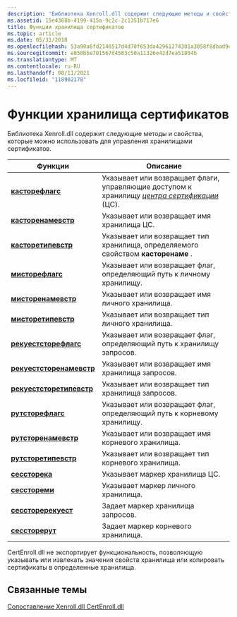```yaml
---
description: 'Библиотека Xenroll.dll содержит следующие методы и свойства, которые можно использовать для управления хранилищами сертификатов. ФунктионсдескриптионкасторефлагсспеЦифиес или возвращает флаги, управляющие доступом к хранилищу центров сертификации (ЦС). КасторенамевстрспеЦифиес или возвращает имя хранилища ЦС. КасторетипевстрспеЦифиес или возвращает тип хранилища, определяемого свойством Касторенаме. МисторефлагсспеЦифиес или возвращает флаг, определяющий путь к личному хранилищу. МисторенамевстрспеЦифиес или возвращает имя личного хранилища. МисторетипевстрспеЦифиес или возвращает тип личного хранилища. РекуестсторефлагсспеЦифиес или возвращает флаг, определяющий путь к хранилищу запросов. РекуестсторенамевстрспеЦифиес или возвращает имя хранилища запросов. РекуестсторетипевстрспеЦифиес или возвращает тип хранилища запросов. РутсторефлагсспеЦифиес или возвращает флаг, определяющий путь к корневому хранилищу. РутсторенамевстрспеЦифиес или возвращает имя корневого хранилища. РутсторетипевстрспеЦифиес или возвращает тип корневого хранилища. СессторекаспеЦифиес маркер хранилища ЦС. СессторемиспеЦифиес маркера личного хранилища. СессторерекуестспеЦифиес маркер хранилища запросов. СессторерутспеЦифиес маркер корневого хранилища. '
ms.assetid: 15e4368b-4199-415a-9c2c-2c1351b717e6
title: Функции хранилища сертификатов
ms.topic: article
ms.date: 05/31/2018
ms.openlocfilehash: 53a90a6fd2146517d4d70f653da42961274301a3058f8dbad9e72b8b90228bc1
ms.sourcegitcommit: e858bbe701567d4583c50a11326e42d7ea51804b
ms.translationtype: MT
ms.contentlocale: ru-RU
ms.lasthandoff: 08/11/2021
ms.locfileid: "118902178"
---
```

# <a name="certificate-store-functions"></a>Функции хранилища сертификатов

Библиотека Xenroll.dll содержит следующие методы и свойства, которые можно использовать для управления хранилищами сертификатов.

| Функции                                                          | Описание                                                                                                                                                                                          |
|--------------------------------------------------------------------|------------------------------------------------------------------------------------------------------------------------------------------------------------------------------------------------------|
| [**касторефлагс**](/windows/desktop/api/xenroll/nf-xenroll-ienroll-get_castoreflags)                 | Указывает или возвращает флаги, управляющие доступом к хранилищу [*центра сертификации*](/windows/desktop/SecGloss/c-gly) (ЦС).<br/> |
| [**касторенамевстр**](/windows/desktop/api/xenroll/nf-xenroll-ienroll-get_castorenamewstr)           | Указывает или возвращает имя хранилища ЦС.<br/>                                                                                                                                            |
| [**касторетипевстр**](/windows/desktop/api/xenroll/nf-xenroll-ienroll-get_castoretypewstr)           | Указывает или возвращает тип хранилища, определяемого свойством **касторенаме** .<br/>                                                                                                    |
| [**мисторефлагс**](/windows/desktop/api/xenroll/nf-xenroll-ienroll-get_mystoreflags)                 | Указывает или возвращает флаг, определяющий путь к личному хранилищу.<br/>                                                                                                               |
| [**мисторенамевстр**](/windows/desktop/api/xenroll/nf-xenroll-ienroll-get_mystorenamewstr)           | Указывает или возвращает имя личного хранилища.<br/>                                                                                                                                      |
| [**мисторетипевстр**](/windows/desktop/api/xenroll/nf-xenroll-ienroll-get_mystoretypewstr)           | Указывает или возвращает тип личного хранилища.<br/>                                                                                                                                      |
| [**рекуестсторефлагс**](/windows/desktop/api/xenroll/nf-xenroll-ienroll-get_requeststoreflags)       | Указывает или возвращает флаг, определяющий путь к хранилищу запросов.<br/>                                                                                                                |
| [**рекуестсторенамевстр**](/windows/desktop/api/xenroll/nf-xenroll-ienroll-get_requeststorenamewstr) | Указывает или возвращает имя хранилища запросов.<br/>                                                                                                                                       |
| [**рекуестсторетипевстр**](/windows/desktop/api/xenroll/nf-xenroll-ienroll-get_requeststoretypewstr) | Указывает или возвращает тип хранилища запросов.<br/>                                                                                                                                       |
| [**рутсторефлагс**](/windows/desktop/api/xenroll/nf-xenroll-ienroll-get_rootstoreflags)             | Указывает или возвращает флаг, определяющий путь к корневому хранилищу.<br/>                                                                                                                   |
| [**рутсторенамевстр**](/windows/desktop/api/xenroll/nf-xenroll-ienroll-get_rootstorenamewstr)       | Указывает или возвращает имя корневого хранилища.<br/>                                                                                                                                          |
| [**рутсторетипевстр**](/windows/desktop/api/xenroll/nf-xenroll-ienroll-get_rootstoretypewstr)       | Указывает или возвращает тип корневого хранилища.<br/>                                                                                                                                          |
| [**сессторека**](/windows/desktop/api/xenroll/nf-xenroll-ienroll2-sethstoreca)                   | Указывает маркер хранилища ЦС.<br/>                                                                                                                                                     |
| [**сесстореми**](/windows/desktop/api/xenroll/nf-xenroll-ienroll2-sethstoremy)                   | Указывает маркер личного хранилища.<br/>                                                                                                                                               |
| [**сессторерекуест**](/windows/desktop/api/xenroll/nf-xenroll-ienroll2-sethstorerequest)         | Задает маркер хранилища запросов.<br/>                                                                                                                                                |
| [**сессторерут**](/windows/desktop/api/xenroll/nf-xenroll-ienroll2-sethstoreroot)               | Задает маркер корневого хранилища.<br/>                                                                                                                                                   |



 

CertEnroll.dll не экспортирует функциональность, позволяющую указывать или извлекать значения свойств хранилища или копировать сертификаты в определенные хранилища.

## <a name="related-topics"></a>Связанные темы

<dl> <dt>

[Сопоставление Xenroll.dll CertEnroll.dll](mapping-xenroll-dll-to-certenroll-dll.md)
</dt> </dl>

 

